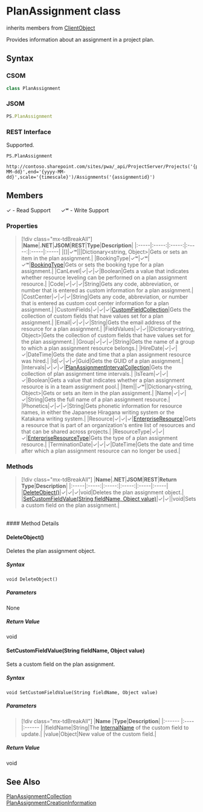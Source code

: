 [comment]: # (Name:PlanAssignment)
[comment]: # (Name:Microsoft.ProjectServer.PlanAssignment)
[comment]: # (Type:class)
[comment]: # (Status:Verified)

# <a name="name"></a>PlanAssignment class

inherits members from [ClientObject](https://msdn.microsoft.com/en-us/library/microsoft.sharepoint.client.clientobject.aspx)<br/>

<a name="description"></a>Provides information about an assignment in a project plan.

## <a name="syntax"></a>Syntax

### CSOM

```cs
class PlanAssignment 
```
### JSOM

```javascript
PS.PlanAssignment
```
### REST Interface

Supported.

```
PS.PlanAssignment

http://contoso.sharepoint.com/sites/pwa/_api/ProjectServer/Projects('{projectid}')/GetResourcePlanByUrl(start='{yyyy-MM-dd}',end='{yyyy-MM-dd}',scale='{timescale}')/Assignments('{assignmentid}')
```

## <a name="members"></a>Members


&#x2713; - Read Support &nbsp;&nbsp;&nbsp;&nbsp;&nbsp;&nbsp;&#x2713;&#x02B7; - Write Support

### <a name="properties"></a>Properties
> [!div class="mx-tdBreakAll"]
|**Name**|**.NET**|**JSOM**|**REST**|**Type**|**Description**|
|:-----|:-----:|:-----:|:-----:|:-----|:-----|
|<a name="[]"></a>[]|&#x2713;&#x02B7;|||Dictionary&lt;string, Object&gt;|Gets or sets an item in the plan assignment.|
|<a name="BookingType"></a>BookingType|&#x2713;&#x02B7;|&#x2713;&#x02B7;|&#x2713;&#x02B7;|[BookingType](BookingType.md)|Gets or sets the booking type for a plan assignment.|
|<a name="CanLevel"></a>CanLevel|&#x2713;|&#x2713;|&#x2713;|Boolean|Gets a value that indicates whether resource leveling can be performed on a plan assignment resource.|
|<a name="Code"></a>Code|&#x2713;|&#x2713;|&#x2713;|String|Gets any code, abbreviation, or number that is entered as custom information for a plan assignment.|
|<a name="CostCenter"></a>CostCenter|&#x2713;|&#x2713;|&#x2713;|String|Gets any code, abbreviation, or number that is entered as custom cost center information for a plan assignment.|
|<a name="CustomFields"></a>CustomFields|&#x2713;|&#x2713;|&#x2713;|[CustomFieldCollection](CustomFieldCollection.md)|Gets the collection of custom fields that have values set for a plan assignment.|
|<a name="Email"></a>Email|&#x2713;|&#x2713;|&#x2713;|String|Gets the email address of the resource for a plan assignment.|
|<a name="FieldValues"></a>FieldValues|&#x2713;|&#x2713;||Dictionary&lt;string, Object&gt;|Gets the collection of custom fields that have values set for the plan assignment.|
|<a name="Group"></a>Group|&#x2713;|&#x2713;|&#x2713;|String|Gets the name of a group to which a plan assignment resource belongs.|
|<a name="HireDate"></a>HireDate|&#x2713;|&#x2713;|&#x2713;|DateTime|Gets the date and time that a plan assignment resource was hired.|
|<a name="Id"></a>Id|&#x2713;|&#x2713;|&#x2713;|Guid|Gets the GUID of a plan assignment.|
|<a name="Intervals"></a>Intervals|&#x2713;|&#x2713;|&#x2713;|[PlanAssignmentIntervalCollection](PlanAssignmentIntervalCollection.md)|Gets the collection of plan assignment time intervals.|
|<a name="IsTeam"></a>IsTeam|&#x2713;|&#x2713;|&#x2713;|Boolean|Gets a value that indicates whether a plan assignment resource is in a team assignment pool.|
|<a name="Item"></a>Item||&#x2713;&#x02B7;||Dictionary&lt;string, Object&gt;|Gets or sets an item in the plan assignment.|
|<a name="Name"></a>Name|&#x2713;|&#x2713;|&#x2713;|String|Gets the full name of a plan assignment resource.|
|<a name="Phonetics"></a>Phonetics|&#x2713;|&#x2713;|&#x2713;|String|Gets phonetic information for resource names, in either the Japanese Hiragana writing system or the Katakana writing system.|
|<a name="Resource"></a>Resource|&#x2713;|&#x2713;|&#x2713;|[EnterpriseResource](EnterpriseResource.md)|Gets a resource that is part of an organization's entire list of resources and that can be shared across projects.|
|<a name="ResourceType"></a>ResourceType|&#x2713;|&#x2713;|&#x2713;|[EnterpriseResourceType](EnterpriseResourceType.md)|Gets the type of a plan assignment resource.|
|<a name="TerminationDate"></a>TerminationDate|&#x2713;|&#x2713;|&#x2713;|DateTime|Gets the date and time after which a plan assignment resource can no longer be used.|

### <a name="methods"></a>Methods
> [!div class="mx-tdBreakAll"]
|**Name**|**.NET**|**JSOM**|**REST**|**Return Type**|**Description**|
|:-----|:-----:|:-----:|:-----:|:-----|:-----|
|[DeleteObject()](#DeleteObject__)|&#x2713;|&#x2713;|&#x2713;|void|Deletes the plan assignment object.|
|[SetCustomFieldValue(String fieldName, Object value)](#SetCustomFieldValue_String_fieldName,_Object_value_)|&#x2713;|&#x2713;||void|Sets a custom field on the plan assignment.|

<br/>
#### Method Details

#### <a name="DeleteObject__"></a>DeleteObject()
 
Deletes the plan assignment object.

##### Syntax

```
void DeleteObject()
```

##### Parameters

None

##### Return Value

void

#### <a name="SetCustomFieldValue_String_fieldName,_Object_value_"></a>SetCustomFieldValue(String fieldName, Object value)
 
Sets a custom field on the plan assignment.

##### Syntax

```
void SetCustomFieldValue(String fieldName, Object value)
```

##### Parameters
> [!div class="mx-tdBreakAll"]
|**Name** |**Type**|**Description**|
|:------ |:----|:------ |
|fieldName|String|The [InternalName](CustomField.md#InternalName) of the custom field to update.|
|value|Object|New value of the custom field.|

##### Return Value

void

## <a name="seeAlso"></a>See Also

[PlanAssignmentCollection](PlanAssignmentCollection.md)<br/>
[PlanAssignmentCreationInformation](PlanAssignmentCreationInformation.md)<br/>
